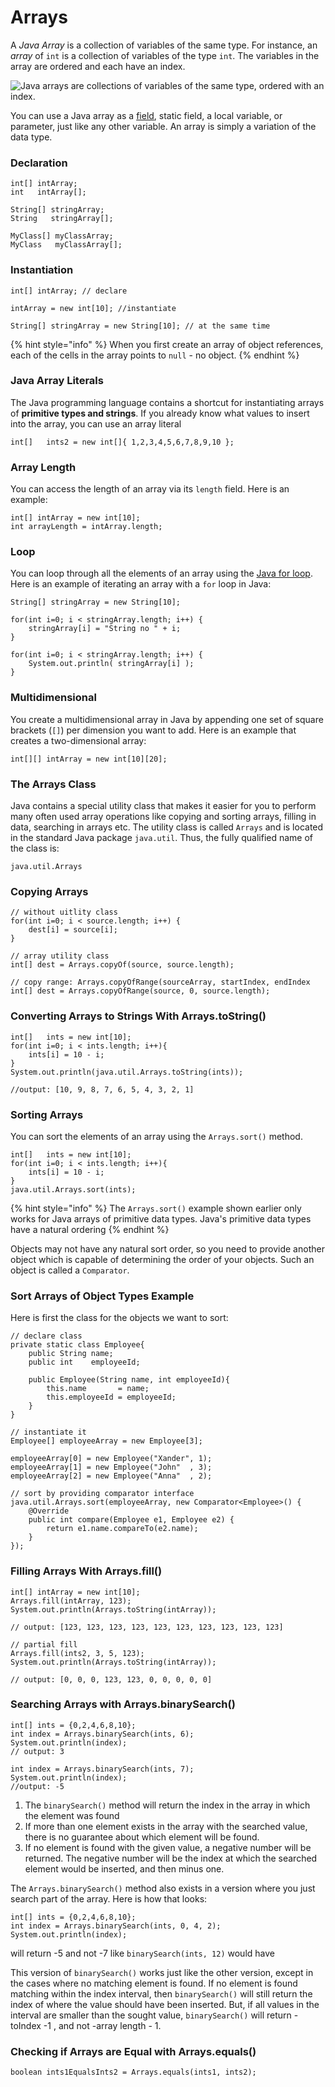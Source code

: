 # Arrays

A _Java Array_ is a collection of variables of the same type. For instance, an _array_ of `int` is a collection of variables of the type `int`. The variables in the array are ordered and each have an index.&#x20;

![Java arrays are collections of variables of the same type, ordered with an index.](http://tutorials.jenkov.com/images/java/java-arrays-1.png)

You can use a Java array as a [field](http://tutorials.jenkov.com/java/fields.html), static field, a local variable, or parameter, just like any other variable. An array is simply a variation of the data type.

### Declaration

```
int[] intArray;
int   intArray[];

String[] stringArray;
String   stringArray[];

MyClass[] myClassArray;
MyClass   myClassArray[];
```

### Instantiation

```
int[] intArray; // declare

intArray = new int[10]; //instantiate

String[] stringArray = new String[10]; // at the same time
```

{% hint style="info" %}
When you first create an array of object references, each of the cells in the array points to `null` - no object.
{% endhint %}

### Java Array Literals

The Java programming language contains a shortcut for instantiating arrays of **primitive types and strings**. If you already know what values to insert into the array, you can use an array literal

```
int[]   ints2 = new int[]{ 1,2,3,4,5,6,7,8,9,10 };
```

### Array Length

You can access the length of an array via its `length` field. Here is an example:

```
int[] intArray = new int[10];
int arrayLength = intArray.length;
```

### Loop

You can loop through all the elements of an array using the [Java for loop](http://tutorials.jenkov.com/java/for.html). Here is an example of iterating an array with a `for` loop in Java:

```
String[] stringArray = new String[10];

for(int i=0; i < stringArray.length; i++) {
    stringArray[i] = "String no " + i;
}

for(int i=0; i < stringArray.length; i++) {
    System.out.println( stringArray[i] );
}
```

### Multidimensional



You create a multidimensional array in Java by appending one set of square brackets (`[]`) per dimension you want to add. Here is an example that creates a two-dimensional array:

```
int[][] intArray = new int[10][20];
```

####

### The Arrays Class

Java contains a special utility class that makes it easier for you to perform many often used array operations like copying and sorting arrays, filling in data, searching in arrays etc. The utility class is called `Arrays` and is located in the standard Java package `java.util`. Thus, the fully qualified name of the class is:

```
java.util.Arrays
```

### Copying Arrays

```
// without uitlity class
for(int i=0; i < source.length; i++) {
    dest[i] = source[i];
}

// array utility class
int[] dest = Arrays.copyOf(source, source.length);

// copy range: Arrays.copyOfRange(sourceArray, startIndex, endIndex
int[] dest = Arrays.copyOfRange(source, 0, source.length);
```

### Converting Arrays to Strings With Arrays.toString()

```
int[]   ints = new int[10];
for(int i=0; i < ints.length; i++){
    ints[i] = 10 - i;
}
System.out.println(java.util.Arrays.toString(ints));

//output: [10, 9, 8, 7, 6, 5, 4, 3, 2, 1]

```



### Sorting Arrays

You can sort the elements of an array using the `Arrays.sort()` method.

```
int[]   ints = new int[10];
for(int i=0; i < ints.length; i++){
    ints[i] = 10 - i;
}
java.util.Arrays.sort(ints);

```

{% hint style="info" %}
The `Arrays.sort()` example shown earlier only works for Java arrays of primitive data types. Java's primitive data types have a natural ordering
{% endhint %}

Objects may not have any natural sort order, so you need to provide another object which is capable of determining the order of your objects. Such an object is called a `Comparator`.

### Sort Arrays of Object Types Example

Here is first the class for the objects we want to sort:

```
// declare class
private static class Employee{
    public String name;
    public int    employeeId;

    public Employee(String name, int employeeId){
        this.name       = name;
        this.employeeId = employeeId;
    }
}

// instantiate it
Employee[] employeeArray = new Employee[3];

employeeArray[0] = new Employee("Xander", 1);
employeeArray[1] = new Employee("John"  , 3);
employeeArray[2] = new Employee("Anna"  , 2);

// sort by providing comparator interface
java.util.Arrays.sort(employeeArray, new Comparator<Employee>() {
    @Override
    public int compare(Employee e1, Employee e2) {
        return e1.name.compareTo(e2.name);
    }
});
```

### Filling Arrays With Arrays.fill()

```
int[] intArray = new int[10];
Arrays.fill(intArray, 123);
System.out.println(Arrays.toString(intArray));

// output: [123, 123, 123, 123, 123, 123, 123, 123, 123, 123]

// partial fill
Arrays.fill(ints2, 3, 5, 123);
System.out.println(Arrays.toString(intArray));

// output: [0, 0, 0, 123, 123, 0, 0, 0, 0, 0]
```

### Searching Arrays with Arrays.binarySearch()



```
int[] ints = {0,2,4,6,8,10};
int index = Arrays.binarySearch(ints, 6);
System.out.println(index);
// output: 3

int index = Arrays.binarySearch(ints, 7);
System.out.println(index);
//output: -5

```

1. The `binarySearch()` method will return the index in the array in which the element was found
2. If more than one element exists in the array with the searched value, there is no guarantee about which element will be found.
3. If no element is found with the given value, a negative number will be returned. The negative number will be the index at which the searched element would be inserted, and then minus one.

The `Arrays.binarySearch()` method also exists in a version where you just search part of the array. Here is how that looks:

```
int[] ints = {0,2,4,6,8,10};
int index = Arrays.binarySearch(ints, 0, 4, 2);
System.out.println(index);
```

will return -5 and not -7 like `binarySearch(ints, 12)` would have

This version of `binarySearch()` works just like the other version, except in the cases where no matching element is found. If no element is found matching within the index interval, then `binarySearch()` will still return the index of where the value should have been inserted. But, if all values in the interval are smaller than the sought value, `binarySearch()` will return -toIndex -1 , and not -array length - 1.

### Checking if Arrays are Equal with Arrays.equals()

```
boolean ints1EqualsInts2 = Arrays.equals(ints1, ints2);
```
